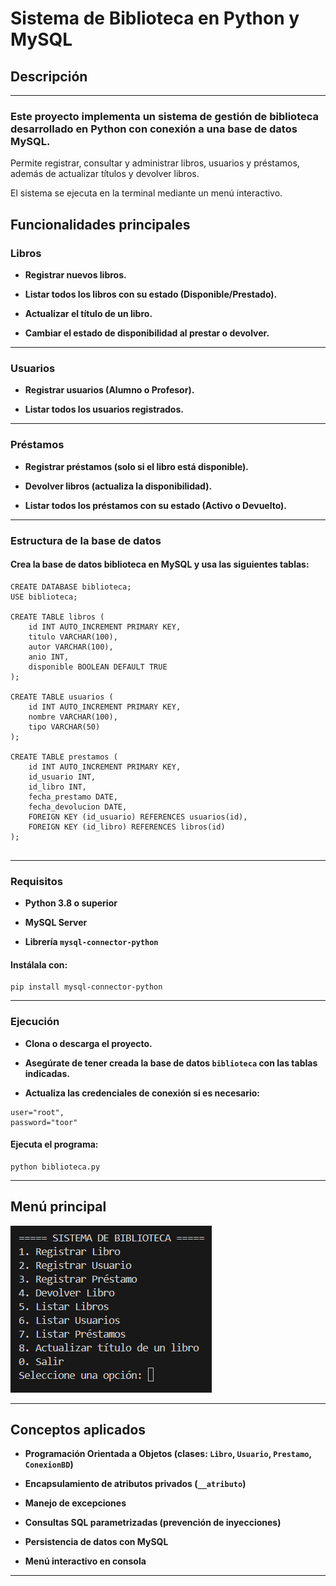 # Sistema de Biblioteca en Python y MySQL

## Descripción

---
### Este proyecto implementa un sistema de gestión de biblioteca desarrollado en Python con conexión a una base de datos MySQL.
Permite registrar, consultar y administrar libros, usuarios y préstamos, además de actualizar títulos y devolver libros.

El sistema se ejecuta en la terminal mediante un menú interactivo.


## Funcionalidades principales
### Libros
- **Registrar nuevos libros.**

- **Listar todos los libros con su estado (Disponible/Prestado).**

- **Actualizar el título de un libro.**

- **Cambiar el estado de disponibilidad al prestar o devolver.**
---
### Usuarios
- **Registrar usuarios (Alumno o Profesor).**

- **Listar todos los usuarios registrados.**
---
### Préstamos
- **Registrar préstamos (solo si el libro está disponible).**

- **Devolver libros (actualiza la disponibilidad).**

- **Listar todos los préstamos con su estado (Activo o Devuelto).**
---
### Estructura de la base de datos
#### Crea la base de datos biblioteca en MySQL y usa las siguientes tablas:


```
CREATE DATABASE biblioteca;
USE biblioteca;

CREATE TABLE libros (
    id INT AUTO_INCREMENT PRIMARY KEY,
    titulo VARCHAR(100),
    autor VARCHAR(100),
    anio INT,
    disponible BOOLEAN DEFAULT TRUE
);

CREATE TABLE usuarios (
    id INT AUTO_INCREMENT PRIMARY KEY,
    nombre VARCHAR(100),
    tipo VARCHAR(50)
);

CREATE TABLE prestamos (
    id INT AUTO_INCREMENT PRIMARY KEY,
    id_usuario INT,
    id_libro INT,
    fecha_prestamo DATE,
    fecha_devolucion DATE,
    FOREIGN KEY (id_usuario) REFERENCES usuarios(id),
    FOREIGN KEY (id_libro) REFERENCES libros(id)
);


```
---
### Requisitos


- **Python 3.8 o superior**

- **MySQL Server**

- **Librería ```mysql-connector-python```**
#### Instálala con:
```
pip install mysql-connector-python

```
---
### Ejecución
- **Clona o descarga el proyecto.**

- **Asegúrate de tener creada la base de datos ```biblioteca``` con las tablas indicadas.**

- **Actualiza las credenciales de conexión si es necesario:**

```
user="root",
password="toor"
```
#### Ejecuta el programa:

```
python biblioteca.py

```
---
## Menú principal

![Menu principal](Captura/Terminal.png)

---
## Conceptos aplicados

- **Programación Orientada a Objetos (clases: ```Libro```, ```Usuario```, ```Prestamo```, ```ConexionBD```)**

- **Encapsulamiento de atributos privados (```__atributo```)**

- **Manejo de excepciones**

- **Consultas SQL parametrizadas (prevención de inyecciones)**

- **Persistencia de datos con MySQL**

- **Menú interactivo en consola**
---





